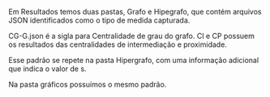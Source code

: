 Em Resultados temos duas pastas, Grafo e Hipegrafo, que contém arquivos JSON identificados como o tipo de medida capturada. 

CG-G.json é a sigla para Centralidade de grau do grafo. CI e CP possuem os resultados das centralidades de intermediação e proximidade.

Esse padrão se repete na pasta Hipergrafo, com uma informação adicional que indica o valor de s.

Na pasta gráficos possuímos o mesmo padrão.
